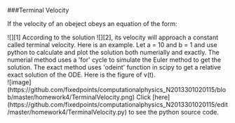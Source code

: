 ###Terminal Velocity

If the velocity of an obeject obeys an equation of the form:  
<center></center>![][1]  
According to the solution ![][2], its velocity will approach a constant called terminal velocity.  
Here is an example.  
Let a = 10 and b = 1 and use python to calculate and plot the solution both numerially and exactly.  
The numerial method uses a 'for' cycle to simulate the Euler method to get the solution.  
The exact method uses 'odeint' function in scipy to get a relative exact solution of the ODE.  
Here is the figure of v(t).  
<center></center>![image](https://github.com/fixedpoints/computationalphysics_N2013301020115/blob/master/homework4/TerminalVelocity.png)  
Click [here](https://github.com/fixedpoints/computationalphysics_N2013301020115/edit/master/homework4/TerminalVelocity.py) to see the python source code.  

[1]: http://latex.codecogs.com/gif.latex?\\\frac{dv}{dt}=a-bv  
[2]: http://latex.codecogs.com/gif.latex?\v=a-e^{-bt}  
